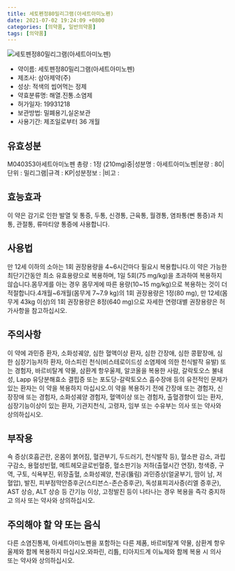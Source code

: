 ```yaml
---
title: 세토펜정80밀리그램(아세트아미노펜)
date: 2021-07-02 19:24:09 +0800
categories: [의약품, 일반의약품]
tags: [의약품]
---
```

![세토펜정80밀리그램(아세트아미노펜)](https://nedrug.mfds.go.kr/pbp/cmn/itemImageDownload/152648520365000037)

- 약이름: 세토펜정80밀리그램(아세트아미노펜)
- 제조사: 삼아제약(주)
- 성상: 적색의 씹어먹는 정제
- 약효분류명: 해열.진통.소염제
- 허가일자: 19931218
- 보관방법: 밀폐용기,실온보관
- 사용기간: 제조일로부터 36 개월
## 유효성분
M040353아세트아미노펜
총량 : 1정 (210mg)중|성분명 : 아세트아미노펜|분량 : 80|단위 : 밀리그램|규격 : KP|성분정보 : |비고 :
## 효능효과
이 약은 감기로 인한 발열 및 통증, 두통, 신경통, 근육통, 월경통, 염좌통(삔 통증)과 치통, 관절통, 류마티양 통증에 사용합니다.
## 사용법
만 12세 이하의 소아는 1회 권장용량을 4~6시간마다 필요시 복용합니다.이 약은 가능한 최단기간동안 최소 유효용량으로 복용하며, 1일 5회(75 mg/kg)을 초과하여 복용하지 않습니다.몸무게를 아는 경우 몸무게에 따른 용량(10~15 mg/kg)으로 복용하는 것이 더 적절합니다.4개월~6개월(몸무게 7~7.9 kg)의 1회 권장용량은 1정(80 mg), 만 12세(몸무게 43kg 이상)의 1회 권장용량은 8정(640 mg)으로 자세한 연령대별 권장용량은 허가사항을 참고하십시오.
## 주의사항
이 약에 과민증 환자, 소화성궤양, 심한 혈액이상 환자, 심한 간장애, 심한 콩팥장애, 심한 심장기능저하 환자, 아스피린 천식(비스테로이드성 소염제에 의한 천식발작 유발) 또는 경험자, 바르비탈계 약물, 삼환계 항우울제, 알코올을 복용한 사람, 갈락토오스 불내성, Lapp 유당분해효소 결핍증 또는 포도당-갈락토오스 흡수장애 등의 유전적인 문제가 있는 환자는 이 약을 복용하지 마십시오.이 약을 복용하기 전에 간장애 또는 경험자, 신장장애 또는 경험자, 소화성궤양 경험자, 혈액이상 또는 경험자, 출혈경향이 있는 환자, 심장기능이상이 있는 환자, 기관지천식, 고령자, 임부 또는 수유부는 의사 또는 약사와 상의하십시오.
## 부작용
쇽 증상(호흡곤란, 온몸이 붉어짐, 혈관부기, 두드러기, 천식발작 등), 혈소판 감소, 과립구감소, 용혈성빈혈, 메트헤모글로빈혈증, 혈소판기능 저하(출혈시간 연장), 청색증, 구역, 구토, 식욕부진, 위장출혈, 소화성궤양, 천공(뚫림) 과민증상(얼굴부기, 땀이 남, 저혈압), 발진, 피부점막안증후군(스티븐스-존슨증후군), 독성표피괴사증(리엘 증후군), AST 상승, ALT 상승 등 간기능 이상, 고정발진 등이 나타나는 경우 복용을 즉각 중지하고 의사 또는 약사와 상의하십시오.
## 주의해야 할 약 또는 음식
다른 소염진통제, 아세트아미노펜을 포함하는 다른 제품, 바르비탈계 약물, 삼환계 항우울제와 함께 복용하지 마십시오.와파린, 리튬, 티아지드계 이뇨제와 함께 복용 시 의사 또는 약사와 상의하십시오.
